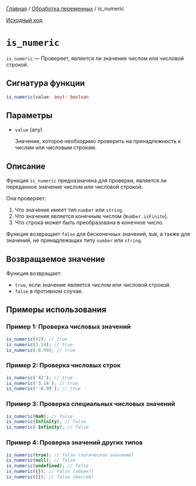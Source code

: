 [Главная](../../README.md) / [Обработка переменных](../variables.md) / is_numeric

[Исходный код](../../src/variables/is_numeric.mjs)

# `is_numeric`

`is_numeric` &mdash; Проверяет, является ли значение числом или числовой строкой.

## Сигнатура функции

```ts
is_numeric(value: any): boolean
```

## Параметры

-   `value` (any)

    Значение, которое необходимо проверить на принадлежность к числам или числовым строкам.

## Описание

Функция `is_numeric` предназначена для проверки, является ли переданное значение числом или числовой
строкой.

Она проверяет:

1. Что значение имеет тип `number` или `string`.
2. Что значение является конечным числом (`Number.isFinite`).
3. Что строка может быть преобразована в конечное число.

Функция возвращает `false` для бесконечных значений, `NaN`, а также для значений, не принадлежащих
типу `number` или `string`.

## Возвращаемое значение

Функция возвращает:

-   `true`, если значение является числом или числовой строкой.
-   `false` в противном случае.

## Примеры использования

### Пример 1: Проверка числовых значений

```js
is_numeric(42); // true
is_numeric(3.14); // true
is_numeric(-0.99); // true
```

### Пример 2: Проверка числовых строк

```js
is_numeric('42'); // true
is_numeric('3.14'); // true
is_numeric('-0.99'); // true
```

### Пример 3: Проверка специальных числовых значений

```js
is_numeric(NaN); // false
is_numeric(Infinity); // false
is_numeric(-Infinity); // false
```

### Пример 4: Проверка значений других типов

```js
is_numeric(true); // false (логическое значение)
is_numeric(null); // false
is_numeric(undefined); // false
is_numeric({}); // false (объект)
is_numeric([]); // false (массив)
```
